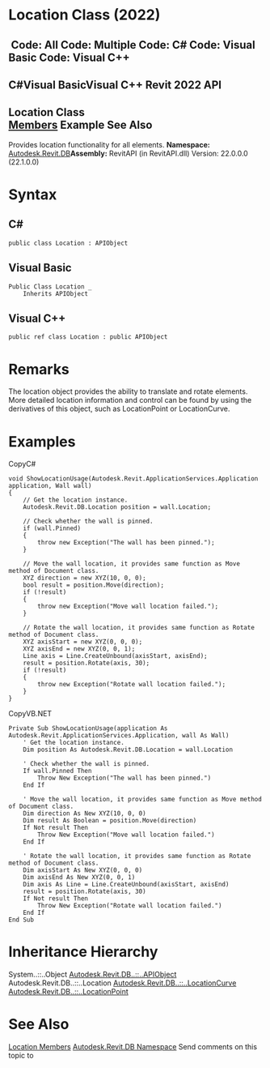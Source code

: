 # Location Class (2022)

﻿
 Code: All Code: Multiple Code: C# Code: Visual Basic Code: Visual C++   
---  
C#Visual BasicVisual C++
Revit 2022 API  
---  
Location Class  
[Members](b85eed72-6a01-6456-5da3-f4d55af11aec.md "Location Members") Example See Also  
---  
Provides location functionality for all elements.
**Namespace:** [Autodesk.Revit.DB](87546ba7-461b-c646-cbb1-2cb8f5bff8b2.md "Autodesk.Revit.DB Namespace")**Assembly:** RevitAPI (in RevitAPI.dll) Version: 22.0.0.0 (22.1.0.0)
# Syntax
C#  
---  
```text
public class Location : APIObject
```
  
Visual Basic  
---  
```text
Public Class Location _
	Inherits APIObject
```
  
Visual C++  
---  
```text
public ref class Location : public APIObject
```
  
# Remarks
The location object provides the ability to translate and rotate elements. More detailed location information and control can be found by using the derivatives of this object, such as LocationPoint or LocationCurve.
# Examples
CopyC#
```text
void ShowLocationUsage(Autodesk.Revit.ApplicationServices.Application application, Wall wall)
{
    // Get the location instance.
    Autodesk.Revit.DB.Location position = wall.Location;

    // Check whether the wall is pinned.
    if (wall.Pinned)
    {
        throw new Exception("The wall has been pinned.");
    }

    // Move the wall location, it provides same function as Move method of Document class.
    XYZ direction = new XYZ(10, 0, 0);
    bool result = position.Move(direction);
    if (!result)
    {
        throw new Exception("Move wall location failed.");
    }

    // Rotate the wall location, it provides same function as Rotate method of Document class.
    XYZ axisStart = new XYZ(0, 0, 0);
    XYZ axisEnd = new XYZ(0, 0, 1);
    Line axis = Line.CreateUnbound(axisStart, axisEnd);
    result = position.Rotate(axis, 30);
    if (!result)
    {
        throw new Exception("Rotate wall location failed.");
    }
}
```

CopyVB.NET
```text
Private Sub ShowLocationUsage(application As Autodesk.Revit.ApplicationServices.Application, wall As Wall)
    ' Get the location instance.
    Dim position As Autodesk.Revit.DB.Location = wall.Location

    ' Check whether the wall is pinned.
    If wall.Pinned Then
        Throw New Exception("The wall has been pinned.")
    End If

    ' Move the wall location, it provides same function as Move method of Document class.
    Dim direction As New XYZ(10, 0, 0)
    Dim result As Boolean = position.Move(direction)
    If Not result Then
        Throw New Exception("Move wall location failed.")
    End If

    ' Rotate the wall location, it provides same function as Rotate method of Document class.
    Dim axisStart As New XYZ(0, 0, 0)
    Dim axisEnd As New XYZ(0, 0, 1)
    Dim axis As Line = Line.CreateUnbound(axisStart, axisEnd)
    result = position.Rotate(axis, 30)
    If Not result Then
        Throw New Exception("Rotate wall location failed.")
    End If
End Sub
```

# Inheritance Hierarchy
System..::..Object [Autodesk.Revit.DB..::..APIObject](beb86ef5-39ad-3f0d-0cd9-0c929387a2bb.md "APIObject Class") Autodesk.Revit.DB..::..Location [Autodesk.Revit.DB..::..LocationCurve](9dd6eb99-f105-a05f-dc1b-dfde17b8768c.md "LocationCurve Class") [Autodesk.Revit.DB..::..LocationPoint](0a36b1c4-f112-38f6-7b14-d572ea11584b.md "LocationPoint Class")
# See Also
[Location Members](b85eed72-6a01-6456-5da3-f4d55af11aec.md "Location Members")
[Autodesk.Revit.DB Namespace](87546ba7-461b-c646-cbb1-2cb8f5bff8b2.md "Autodesk.Revit.DB Namespace")
Send comments on this topic to 